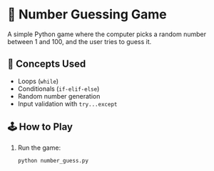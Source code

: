 # 🎯 Number Guessing Game

A simple Python game where the computer picks a random number between 1 and 100, and the user tries to guess it.

## 🧠 Concepts Used
- Loops (`while`)
- Conditionals (`if-elif-else`)
- Random number generation
- Input validation with `try...except`

## 🕹️ How to Play
1. Run the game:
   ```bash
   python number_guess.py
